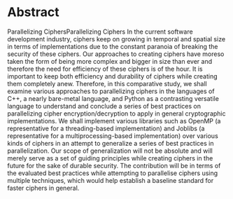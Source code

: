 # Abstract

Parallelizing CiphersParallelizing Ciphers
In the current software development industry, ciphers keep on growing in temporal and spatial size in terms of implementations due to the constant paranoia of breaking the security of these ciphers. Our approaches to creating ciphers have moreso taken the form of being more complex and bigger in size than ever and therefore the need for efficiency of these ciphers is of the hour. It is important to keep both efficiency and durability of ciphers while creating them completely anew. Therefore, in this comparative study, we shall examine various approaches to parallelizing ciphers in the languages of C++, a nearly bare-metal language, and Python as a contrasting versatile language to understand and conclude a series of best practices on parallelizing cipher encryption/decryption to apply in general cryptographic implementations. We shall implement various libraries such as OpenMP (a representative for a threading-based implementation) and Joblibs (a representative for a multiprocessing-based implementation) over various kinds of ciphers in an attempt to generalize a series of best practices in parallelization. Our scope of generalization will not be absolute and will merely serve as a set of guiding principles while creating ciphers in the future for the sake of durable security. The contribution will be in terms of the evaluated best practices while attempting to parallelise ciphers using multiple techniques, which would help establish a baseline standard for faster ciphers in general.
